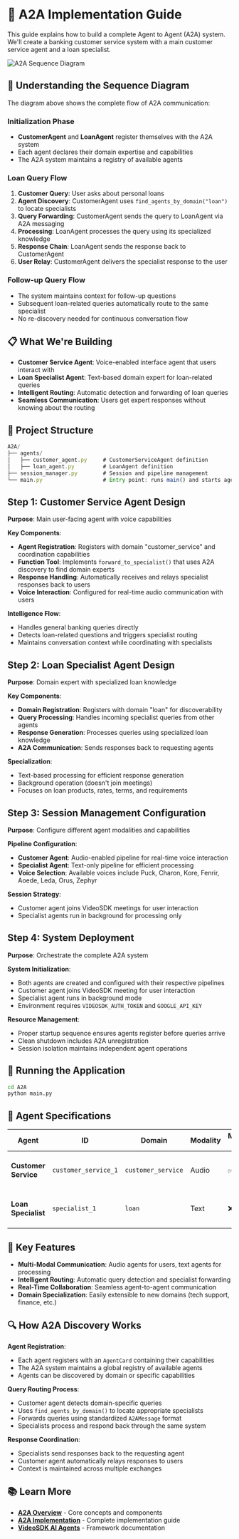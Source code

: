 # 🤖 A2A Implementation Guide

This guide explains how to build a complete Agent to Agent (A2A) system. We'll create a banking customer service system with a main customer service agent and a loan specialist.

![A2A Sequence Diagram](https://cdn.videosdk.live/website-resources/docs-resources/a2a_sequence_diagram.png)

## 🔄 Understanding the Sequence Diagram

The diagram above shows the complete flow of A2A communication:

### **Initialization Phase**
- **CustomerAgent** and **LoanAgent** register themselves with the A2A system
- Each agent declares their domain expertise and capabilities
- The A2A system maintains a registry of available agents

### **Loan Query Flow**
1. **Customer Query**: User asks about personal loans
2. **Agent Discovery**: CustomerAgent uses `find_agents_by_domain("loan")` to locate specialists
3. **Query Forwarding**: CustomerAgent sends the query to LoanAgent via A2A messaging
4. **Processing**: LoanAgent processes the query using its specialized knowledge
5. **Response Chain**: LoanAgent sends the response back to CustomerAgent
6. **User Relay**: CustomerAgent delivers the specialist response to the user

### **Follow-up Query Flow**
- The system maintains context for follow-up questions
- Subsequent loan-related queries automatically route to the same specialist
- No re-discovery needed for continuous conversation flow

## 📋 What We're Building

- **Customer Service Agent**: Voice-enabled interface agent that users interact with
- **Loan Specialist Agent**: Text-based domain expert for loan-related queries
- **Intelligent Routing**: Automatic detection and forwarding of loan queries
- **Seamless Communication**: Users get expert responses without knowing about the routing

## 📁 Project Structure

```js
A2A/
├── agents/
│   ├── customer_agent.py     # CustomerServiceAgent definition
│   ├── loan_agent.py         # LoanAgent definition
├── session_manager.py        # Session and pipeline management
└── main.py                   # Entry point: runs main() and starts agents
```

## Step 1: Customer Service Agent Design

**Purpose**: Main user-facing agent with voice capabilities

**Key Components**:
- **Agent Registration**: Registers with domain "customer_service" and coordination capabilities
- **Function Tool**: Implements `forward_to_specialist()` that uses A2A discovery to find domain experts
- **Response Handling**: Automatically receives and relays specialist responses back to users
- **Voice Interaction**: Configured for real-time audio communication with users

**Intelligence Flow**:
- Handles general banking queries directly
- Detects loan-related questions and triggers specialist routing
- Maintains conversation context while coordinating with specialists

## Step 2: Loan Specialist Agent Design

**Purpose**: Domain expert with specialized loan knowledge

**Key Components**:
- **Domain Registration**: Registers with domain "loan" for discoverability
- **Query Processing**: Handles incoming specialist queries from other agents
- **Response Generation**: Processes queries using specialized loan knowledge
- **A2A Communication**: Sends responses back to requesting agents

**Specialization**:
- Text-based processing for efficient response generation
- Background operation (doesn't join meetings)
- Focuses on loan products, rates, terms, and requirements

## Step 3: Session Management Configuration

**Purpose**: Configure different agent modalities and capabilities

**Pipeline Configuration**:
- **Customer Agent**: Audio-enabled pipeline for real-time voice interaction
- **Specialist Agent**: Text-only pipeline for efficient processing
- **Voice Selection**: Available voices include Puck, Charon, Kore, Fenrir, Aoede, Leda, Orus, Zephyr

**Session Strategy**:
- Customer agent joins VideoSDK meetings for user interaction
- Specialist agents run in background for processing only

## Step 4: System Deployment

**Purpose**: Orchestrate the complete A2A system

**System Initialization**:
- Both agents are created and configured with their respective pipelines
- Customer agent joins VideoSDK meeting for user interaction
- Specialist agent runs in background mode
- Environment requires `VIDEOSDK_AUTH_TOKEN` and `GOOGLE_API_KEY`

**Resource Management**:
- Proper startup sequence ensures agents register before queries arrive
- Clean shutdown includes A2A unregistration
- Session isolation maintains independent agent operations

## 🚀 Running the Application

```bash
cd A2A
python main.py
```

## 🔧 Agent Specifications

| Agent | ID | Domain | Modality | Meeting Join | Function |
|-------|-----|---------|----------|--------------|----------|
| **Customer Service** | `customer_service_1` | `customer_service` | Audio | ✅ Yes | User interface and query routing |
| **Loan Specialist** | `specialist_1` | `loan` | Text | ❌ No | Loan expertise and information |

## 🌟 Key Features

- **Multi-Modal Communication**: Audio agents for users, text agents for processing
- **Intelligent Routing**: Automatic query detection and specialist forwarding
- **Real-Time Collaboration**: Seamless agent-to-agent communication
- **Domain Specialization**: Easily extensible to new domains (tech support, finance, etc.)

## 🔍 How A2A Discovery Works

**Agent Registration**:
- Each agent registers with an `AgentCard` containing their capabilities
- The A2A system maintains a global registry of available agents
- Agents can be discovered by domain or specific capabilities

**Query Routing Process**:
- Customer agent detects domain-specific queries
- Uses `find_agents_by_domain()` to locate appropriate specialists
- Forwards queries using standardized `A2AMessage` format
- Specialists process and respond back through the same system

**Response Coordination**:
- Specialists send responses back to the requesting agent
- Customer agent automatically relays responses to users
- Context is maintained across multiple exchanges

## 📚 Learn More

- **[A2A Overview](https://docs.videosdk.live/ai_agents/a2a/overview)** - Core concepts and components
- **[A2A Implementation](https://docs.videosdk.live/ai_agents/a2a/implementation)** - Complete implementation guide
- **[VideoSDK AI Agents](https://docs.videosdk.live/ai_agents/introduction)** - Framework documentation

